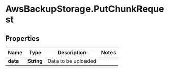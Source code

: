 # AwsBackupStorage.PutChunkRequest

## Properties

Name | Type | Description | Notes
------------ | ------------- | ------------- | -------------
**data** | **String** | Data to be uploaded | 


